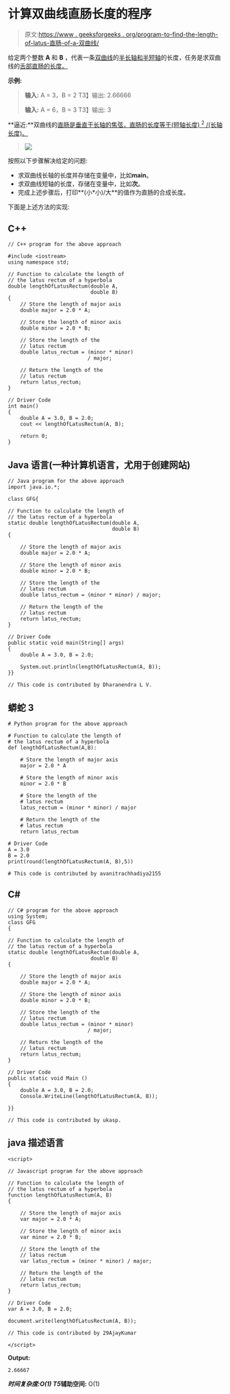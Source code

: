 # 计算双曲线直肠长度的程序

> 原文:[https://www . geeksforgeeks . org/program-to-find-the-length-of-latus-直肠-of-a-双曲线/](https://www.geeksforgeeks.org/program-to-find-the-length-of-latus-rectum-of-a-hyperbola/)

给定两个整数 **A** 和 **B** ，代表一条[双曲线](https://www.geeksforgeeks.org/hyperbolic-functions/)的[半长轴和半短轴](https://en.wikipedia.org/wiki/Semi-major_and_semi-minor_axes)的长度，任务是求双曲线的[舌部直肠的长度。](https://www.geeksforgeeks.org/class-11-ncert-solutions-chapter-11-conic-section-exercise-11-4/)

**示例:**

> **输入:** A = 3，B = 2
> T3】输出: 2.66666
> 
> **输入:** A = 6，B = 3
> T3】输出: 3

**逼近:**双曲线的[直肠是垂直于长轴的焦弦，直肠的长度等于(短轴长度) <sup>2</sup> /(长轴长度)。](https://en.wikipedia.org/wiki/Hyperbola#Semi-latus_rectum)

> [![](img/787ea553d7677df18b0fc023e09bf573.png)](https://media.geeksforgeeks.org/wp-content/uploads/20210320022154/hyperbola.jpg)

按照以下步骤解决给定的问题:

*   求双曲线长轴的长度并存储在变量中，比如**main**。
*   求双曲线短轴的长度，存储在变量中，比如**次**。
*   完成上述步骤后，打印**(小*小)/大**的值作为直肠的合成长度。

下面是上述方法的实现:

## C++

```
// C++ program for the above approach

#include <iostream>
using namespace std;

// Function to calculate the length of
// the latus rectum of a hyperbola
double lengthOfLatusRectum(double A,
                           double B)
{
    // Store the length of major axis
    double major = 2.0 * A;

    // Store the length of minor axis
    double minor = 2.0 * B;

    // Store the length of the
    // latus rectum
    double latus_rectum = (minor * minor)
                          / major;

    // Return the length of the
    // latus rectum
    return latus_rectum;
}

// Driver Code
int main()
{
    double A = 3.0, B = 2.0;
    cout << lengthOfLatusRectum(A, B);

    return 0;
}
```

## Java 语言(一种计算机语言，尤用于创建网站)

```
// Java program for the above approach
import java.io.*;

class GFG{

// Function to calculate the length of
// the latus rectum of a hyperbola
static double lengthOfLatusRectum(double A,
                                  double B)
{

    // Store the length of major axis
    double major = 2.0 * A;

    // Store the length of minor axis
    double minor = 2.0 * B;

    // Store the length of the
    // latus rectum
    double latus_rectum = (minor * minor) / major;

    // Return the length of the
    // latus rectum
    return latus_rectum;
}

// Driver Code
public static void main(String[] args)
{
    double A = 3.0, B = 2.0;

    System.out.println(lengthOfLatusRectum(A, B));
}}

// This code is contributed by Dharanendra L V.
```

## 蟒蛇 3

```
# Python program for the above approach

# Function to calculate the length of
# the latus rectum of a hyperbola
def lengthOfLatusRectum(A,B):

    # Store the length of major axis
    major = 2.0 * A

    # Store the length of minor axis   
    minor = 2.0 * B

    # Store the length of the
    # latus rectum
    latus_rectum = (minor * minor) / major

    # Return the length of the
    # latus rectum
    return latus_rectum

# Driver Code
A = 3.0
B = 2.0
print(round(lengthOfLatusRectum(A, B),5))

# This code is contributed by avanitrachhadiya2155
```

## C#

```
// C# program for the above approach
using System;
class GFG
{

// Function to calculate the length of
// the latus rectum of a hyperbola
static double lengthOfLatusRectum(double A,
                           double B)
{

    // Store the length of major axis
    double major = 2.0 * A;

    // Store the length of minor axis
    double minor = 2.0 * B;

    // Store the length of the
    // latus rectum
    double latus_rectum = (minor * minor)
                          / major;

    // Return the length of the
    // latus rectum
    return latus_rectum;
}

// Driver Code
public static void Main ()
{
    double A = 3.0, B = 2.0;
    Console.WriteLine(lengthOfLatusRectum(A, B));

}}

// This code is contributed by ukasp.
```

## java 描述语言

```
<script>

// Javascript program for the above approach

// Function to calculate the length of
// the latus rectum of a hyperbola
function lengthOfLatusRectum(A, B)
{

    // Store the length of major axis
    var major = 2.0 * A;

    // Store the length of minor axis
    var minor = 2.0 * B;

    // Store the length of the
    // latus rectum
    var latus_rectum = (minor * minor) / major;

    // Return the length of the
    // latus rectum
    return latus_rectum;
}

// Driver Code
var A = 3.0, B = 2.0;

document.write(lengthOfLatusRectum(A, B));

// This code is contributed by 29AjayKumar

</script>
```

**Output:** 

```
2.66667
```

***时间复杂度:**O(1)*
T5**辅助空间:** O(1)